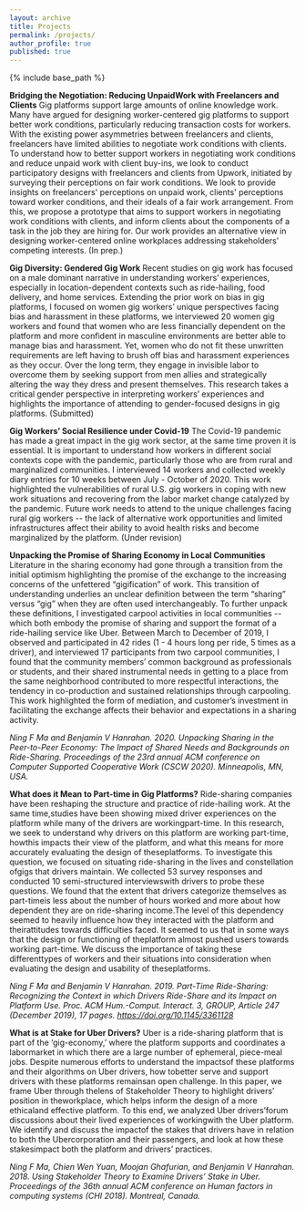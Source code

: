 ```yaml
---
layout: archive
title: Projects
permalink: /projects/
author_profile: true
published: true
---
```


{% include base_path %}

**Bridging the Negotiation: Reducing UnpaidWork with Freelancers and Clients**
Gig platforms support large amounts of online knowledge work. Many have argued for designing worker-centered gig platforms to support better work conditions, particularly reducing transaction costs for workers. With the existing power asymmetries between freelancers and clients, freelancers have limited abilities to negotiate work conditions with clients. To understand how to better support workers in negotiating work conditions and reduce unpaid work with client buy-ins, we look to conduct participatory designs with freelancers and clients from Upwork, initiated by surveying their perceptions on fair work conditions.
We look to provide insights on freelancers' perceptions on unpaid work, clients' perceptions toward worker conditions, and their ideals of a fair work arrangement.
From this, we propose a prototype that aims to support workers in negotiating work conditions with clients, and inform clients about the components of a task in the job they are hiring for. Our work provides an alternative view in designing worker-centered online workplaces addressing stakeholders' competing interests. (In prep.)

**Gig Diversity: Gendered Gig Work**
Recent studies on gig work has focused on a male dominant narrative in understanding workers’ experiences, especially in location-dependent contexts such as ride-hailing, food delivery, and home services. Extending the prior work on bias in gig platforms, I focused on women gig workers’ unique perspectives facing bias and harassment in these platforms, we interviewed 20 women gig workers and found that women who are less financially dependent on the platform and more confident in masculine environments are better able to manage bias and harassment. Yet, women who do not fit these unwritten requirements are left having to brush off bias and harassment experiences as they occur. Over the long term, they engage in invisible labor to overcome them by seeking support from men allies and strategically altering the way they dress and present themselves. This research takes a critical gender perspective in interpreting workers’ experiences and highlights the importance of attending to gender-focused designs in gig platforms. (Submitted)

**Gig Workers’ Social Resilience under Covid-19**
The Covid-19 pandemic has made a great impact in the gig work sector, at the same time proven it is essential.  It is important to understand how workers in different social contexts cope with the pandemic, particularly those who are from rural and marginalized communities. I interviewed 14 workers and collected weekly diary entries for 10 weeks between July - October of 2020. This work highlighted the vulnerabilities of rural U.S. gig workers in coping with new work situations and recovering from the labor market change catalyzed by the pandemic. Future work needs to attend to the unique challenges facing rural gig workers -- the lack of alternative work opportunities and limited infrastructures affect their ability to avoid health risks and become marginalized by the platform. (Under revision)

**Unpacking the Promise of Sharing Economy in Local Communities**
Literature in the sharing economy had gone through a transition from the initial optimism highlighting the promise of the exchange to the increasing concerns of the unfettered “gigification” of work. This transition of understanding underlies an unclear definition between the term “sharing” versus “gig” when they are often used interchangeably. To further unpack these definitions, I investigated carpool activities in local communities -- which both embody the promise of sharing and support the format of a ride-hailing service like Uber. Between March to December of 2019, I observed and participated in 42 rides (1 - 4 hours long per ride, 5 times as a driver), and interviewed 17 participants from two carpool communities, I found that the community members’ common background as professionals or students, and their shared instrumental needs in getting to a place from the same neighborhood contributed to more respectful interactions, the tendency in co-production and sustained relationships through carpooling. This work highlighted the form of mediation, and customer’s investment in facilitating the exchange affects their behavior and expectations in a sharing activity.

*Ning F Ma and Benjamin V Hanrahan. 2020. Unpacking Sharing in the Peer-to-Peer Economy: The Impact of Shared Needs and Backgrounds on Ride-Sharing. Proceedings of the 23rd annual ACM conference on Computer Supported Cooperative Work (CSCW 2020). Minneapolis, MN, USA.*

**What does it Mean to Part-time in Gig Platforms?**
Ride-sharing companies have been reshaping the structure and practice of ride-hailing work. At the same time,studies have been showing mixed driver experiences on the platform while many of the drivers are workingpart-time. In this research, we seek to understand why drivers on this platform are working part-time, howthis impacts their view of the platform, and what this means for more accurately evaluating the design of theseplatforms. To investigate this question, we focused on situating ride-sharing in the lives and constellation ofgigs that drivers maintain. We collected 53 survey responses and conducted 10 semi-structured interviewswith drivers to probe these questions. We found that the extent that drivers categorize themselves as part-timeis less about the number of hours worked and more about how dependent they are on ride-sharing income.The level of this dependency seemed to heavily influence how they interacted with the platform and theirattitudes towards difficulties faced. It seemed to us that in some ways that the design or functioning of theplatform almost pushed users towards working part-time. We discuss the importance of taking these differenttypes of workers and their situations into consideration when evaluating the design and usability of theseplatforms.

*Ning F Ma and Benjamin V Hanrahan. 2019. Part-Time Ride-Sharing: Recognizing the Context in which Drivers Ride-Share and its Impact on Platform Use. Proc. ACM Hum.-Comput. Interact. 3, GROUP, Article 247 (December 2019), 17 pages. https://doi.org/10.1145/3361128*

**What is at Stake for Uber Drivers?**
Uber is a ride-sharing platform that is part of the ‘gig-economy,’ where the platform supports and coordinates a labormarket in which there are a large number of ephemeral, piece-meal jobs. Despite numerous efforts to understand the impactsof these platforms and their algorithms on Uber drivers, how tobetter serve and support drivers with these platforms remainsan open challenge. In this paper, we frame Uber through thelens of Stakeholder Theory to highlight drivers’ position in theworkplace, which helps inform the design of a more ethicaland effective platform. To this end, we analyzed Uber drivers’forum discussions about their lived experiences of workingwith the Uber platform.  We identify and discuss the impactof the stakes that drivers have in relation to both the Ubercorporation and their passengers, and look at how these stakesimpact both the platform and drivers’ practices.

*Ning F Ma, Chien Wen Yuan, Moojan Ghafurian, and Benjamin V Hanrahan. 2018. Using Stakeholder Theory to Examine Drivers’ Stake in Uber. Proceedings of the 36th annual ACM conference on Human factors in computing systems (CHI 2018). Montreal, Canada.*
